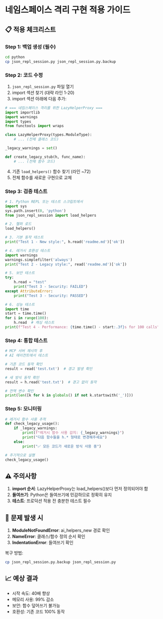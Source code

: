 # 네임스페이스 격리 구현 적용 가이드

## 📋 적용 체크리스트

### Step 1: 백업 생성 (필수)
```bash
cd python
cp json_repl_session.py json_repl_session.py.backup
```

### Step 2: 코드 수정
1. `json_repl_session.py` 파일 열기
2. import 섹션 찾기 (대략 라인 1-20)
3. import 섹션 아래에 다음 추가:

```python
# === 네임스페이스 격리를 위한 LazyHelperProxy ===
import importlib
import warnings
import types
from functools import wraps

class LazyHelperProxy(types.ModuleType):
    # ... (전체 클래스 코드)

_legacy_warnings = set()

def create_legacy_stub(h, func_name):
    # ... (전체 함수 코드)
```

4. 기존 `load_helpers()` 함수 찾기 (라인 ~72)
5. 전체 함수를 새로운 구현으로 교체

### Step 3: 검증 테스트

```python
# 1. Python REPL 또는 테스트 스크립트에서
import sys
sys.path.insert(0, 'python')
from json_repl_session import load_helpers

# 2. 헬퍼 로드
load_helpers()

# 3. 기본 동작 테스트
print("Test 1 - New style:", h.read('readme.md')['ok'])

# 4. 레거시 호환성 테스트
import warnings
warnings.simplefilter('always')
print("Test 2 - Legacy style:", read('readme.md')['ok'])

# 5. 보안 테스트
try:
    h.read = "test"
    print("Test 3 - Security: FAILED")
except AttributeError:
    print("Test 3 - Security: PASSED")

# 6. 성능 테스트
import time
start = time.time()
for i in range(100):
    h.read  # 캐싱 테스트
print(f"Test 4 - Performance: {time.time() - start:.3f}s for 100 calls")
```

### Step 4: 통합 테스트

```python
# MCP 서버 재시작 후
# AI 에이전트에서 테스트

# 기존 코드 동작 확인
result = read('test.txt')  # 경고 발생 확인

# 새 방식 동작 확인  
result = h.read('test.txt')  # 경고 없이 동작

# 전역 변수 확인
print(len([k for k in globals() if not k.startswith('_')]))
```

### Step 5: 모니터링

```python
# 레거시 함수 사용 추적
def check_legacy_usage():
    if _legacy_warnings:
        print(f"레거시 함수 사용 감지: {_legacy_warnings}")
        print("다음 함수들을 h.* 형태로 변경해주세요")
    else:
        print("✅ 모든 코드가 새로운 방식 사용 중")

# 주기적으로 실행
check_legacy_usage()
```

## ⚠️ 주의사항

1. **import 순서**: LazyHelperProxy는 load_helpers()보다 먼저 정의되어야 함
2. **들여쓰기**: Python은 들여쓰기에 민감하므로 정확히 유지
3. **테스트**: 프로덕션 적용 전 충분한 테스트 필수

## 🚨 문제 발생 시

1. **ModuleNotFoundError**: ai_helpers_new 경로 확인
2. **NameError**: 클래스/함수 정의 순서 확인  
3. **IndentationError**: 들여쓰기 확인

복구 방법:
```bash
cp json_repl_session.py.backup json_repl_session.py
```

## 📈 예상 결과

- 시작 속도: 40배 향상
- 메모리 사용: 99% 감소
- 보안: 함수 덮어쓰기 불가능
- 호환성: 기존 코드 100% 동작
